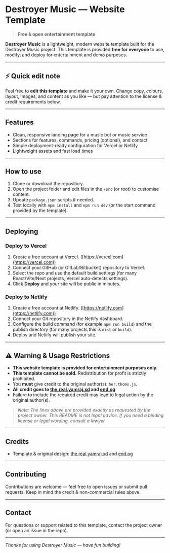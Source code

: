 # Destroyer Music — Website Template

> **Free & open entertainment template**

**Destroyer Music** is a lightweight, modern website template built for the Destroyer Music project. This template is provided **free for everyone** to use, modify, and deploy for entertainment and demo purposes.

---

## ⚡ Quick edit note

Feel free to **edit this template** and make it your own. Change copy, colours, layout, images, and content as you like — but pay attention to the license & credit requirements below.

---

## Features

* Clean, responsive landing page for a music bot or music service
* Sections for features, commands, pricing (optional), and contact
* Simple deployment-ready configuration for Vercel or Netlify
* Lightweight assets and fast load times

---

## How to use

1. Clone or download the repository.
2. Open the project folder and edit files in the `/src` (or root) to customise content.
3. Update `package.json` scripts if needed.
4. Test locally with `npm install` and `npm run dev` (or the start command provided by the template).

---

## Deploying

### Deploy to Vercel

1. Create a free account at Vercel. ([https://vercel.com](https://vercel.com))
2. Connect your GitHub (or GitLab/Bitbucket) repository to Vercel.
3. Select the repo and use the default build settings (for many React/Vite/Next projects, Vercel auto-detects settings).
4. Click **Deploy** and your site will be public in minutes.

### Deploy to Netlify

1. Create a free account at Netlify. ([https://netlify.com](https://netlify.com))
2. Connect your Git repository in the Netlify dashboard.
3. Configure the build command (for example `npm run build`) and the publish directory (for many projects this is `dist` or `build`).
4. Deploy and Netlify will publish your site.

---

## ⚠️ Warning & Usage Restrictions

* **This website template is provided for entertainment purposes only.**
* **This template cannot be sold.** Redistribution for profit is strictly prohibited.
* You **must** give credit to the original author(s): `her.thoms.js`.
* **All credit goes to [the.real.yamraj.xd](https://discord.com/users/1191630737632395264) and [end.og](https://discord.com/users/1363724949939814423)**
* Failure to include the required credit may lead to legal action by the original author(s).

> *Note: The lines above are provided exactly as requested by the project owner. This README is not legal advice. If you need a binding license or legal wording, consult a lawyer.*

---

## Credits

* Template & original design: [the.real.yamraj.xd](https://discord.com/users/1269117003281731594) and [end.og](https://discord.com/users/1363724949939814423)

---

## Contributing

Contributions are welcome — feel free to open issues or submit pull requests. Keep in mind the credit & non-commercial rules above.

---

## Contact

For questions or support related to this template, contact the project owner (or open an issue in the repo).

---

*Thanks for using Destroyer Music — have fun building!*
